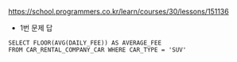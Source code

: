 https://school.programmers.co.kr/learn/courses/30/lessons/151136


-  1번 문제 답
```
SELECT FLOOR(AVG(DAILY_FEE)) AS AVERAGE_FEE
FROM CAR_RENTAL_COMPANY_CAR WHERE CAR_TYPE = 'SUV'
```